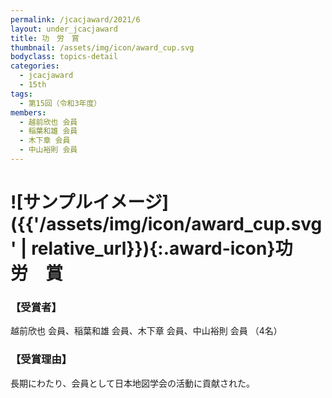 ```yaml
---
permalink: /jcacjaward/2021/6
layout: under_jcacjaward
title: 功　労　賞
thumbnail: /assets/img/icon/award_cup.svg
bodyclass: topics-detail
categories:
  - jcacjaward
  - 15th
tags:
  - 第15回（令和3年度）
members:
  - 越前欣也 会員
  - 稲葉和雄 会員
  - 木下章 会員
  - 中山裕則 会員
---
```


# ![サンプルイメージ]({{'/assets/img/icon/award_cup.svg' | relative_url}}){:.award-icon}功　労　賞

### 【受賞者】

越前欣也 会員、稲葉和雄 会員、木下章 会員、中山裕則 会員 （4名）

### 【受賞理由】

長期にわたり、会員として日本地図学会の活動に貢献された。
